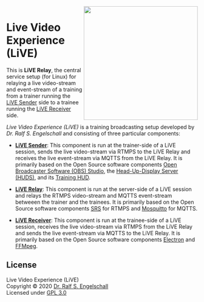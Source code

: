 
<img src="https://raw.githubusercontent.com/rse/live-receiver/master/app-res-logo-black.svg" width="300" align="right" alt=""/>

Live Video Experience (LiVE)
============================

This is **LiVE Relay**, the central service setup
(for Linux) for relaying a live video-stream and event-stream of a training
from a trainer running the [LiVE Sender](https://github.com/rse/live-sender) side to a
trainee running the [LiVE Receiver](https://github.com/rse/live-receiver) side.

*Live Video Experience (LiVE)* is a training broadcasting setup
developed by <i>Dr. Ralf S. Engelschall</i> and
consisting of three particular components:

- [**LiVE Sender**](https://github.com/rse/live-sender):
  This component is run at the trainer-side of a LiVE session,
  sends the live video-stream via RTMPS to the LiVE Relay
  and receives the live event-stream via MQTTS from the LiVE Relay.
  It is primarily based on the Open Source software components
  [Open Broadcaster Software (OBS) Studio](https://obsproject.com/),
  the [Head-Up-Display Server (HUDS)](https://github.com/rse/huds), and
  its [Training HUD](https://github.com/rse/huds-hud-training/).

- [**LiVE Relay**](https://github.com/rse/live-relay):
  This component is run at the server-side of a LiVE session
  and relays the RTMPS video-stream and MQTTS event-stream betweeen the
  trainer and the trainees. It is primarily based
  on the Open Source software components
  [SRS](https://ossrs.net/srs.release/releases/) for RTMPS
  and [Mosquitto](https://mosquitto.org/) for MQTTS.

- [**LiVE Receiver**](https://github.com/rse/live-receiver):
  This component is run at the trainee-side of a LiVE session,
  receives the live video-stream via RTMPS from the LiVE Relay
  and sends the live event-stream via MQTTS to the LiVE Relay.
  It is primarily based on the Open Source software components
  [Electron](https://www.electronjs.org/) and [FFMpeg](https://ffmpeg.org/).

License
-------

Live Video Experience (LiVE)<br/>
Copyright &copy; 2020 [Dr. Ralf S. Engelschall](mailto:rse@engelschall.com)<br/>
Licensed under [GPL 3.0](https://spdx.org/licenses/GPL-3.0)

